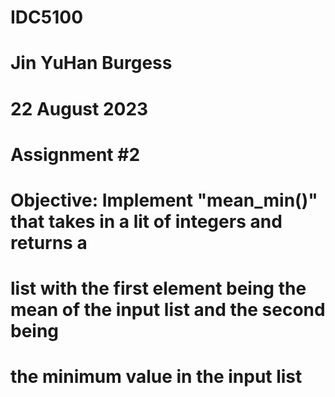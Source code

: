 # IDC5100
# Jin YuHan Burgess
# 22 August 2023
# Assignment #2

# Objective: Implement "mean_min()" that takes in a lit of integers and returns a
# list with the first element being the mean of the input list and the second being
# the minimum value in the input list
